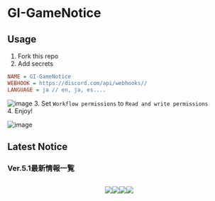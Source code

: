 # GI-GameNotice

## Usage
1. Fork this repo
2. Add secrets
```ini
NAME = GI-GameNotice
WEBHOOK = https://discord.com/api/webhooks//
LANGUAGE = ja // en, ja, es....
```
![image](https://github.com/c2t-r/GI-GameNotice/assets/80561604/63d8a4f2-9ec2-49d7-a637-44d728b2f945)
3. Set `Workflow permissions` to `Read and write permissions`  
4. Enjoy!

![image](https://github.com/c2t-r/GI-GameNotice/assets/80561604/24ec6182-cd99-4969-ab59-1d65c886077a)

## Latest Notice
<start>

### Ver.5.1最新情報一覧
<img src="">
<p style="white-space: pre-wrap; min-height: 1.5em; text-align: center;"><img src="https://sdk.hoyoverse.com/upload/ann/2024/10/08/3fbef47ea0b5674a097e02053bdcf720_7069728500613802768.jpg" href="" style="vertical-align:middle;"><img src="https://sdk.hoyoverse.com/upload/ann/2024/10/08/1e6396a769b395b4d8e3d628a73e1fde_1249002843910425938.jpg" href="" style="vertical-align:middle;"><img src="https://sdk.hoyoverse.com/upload/ann/2024/10/08/32229dafb33115bfca5fda21c1644c04_6495843212541175466.jpg" href="" style="vertical-align:middle;"><img src="https://sdk.hoyoverse.com/upload/ann/2024/10/08/35b9f476bcb33d1ed15a8c79f2955797_9200368072997896780.jpg" href="" style="vertical-align:middle;"></p>

<end>
